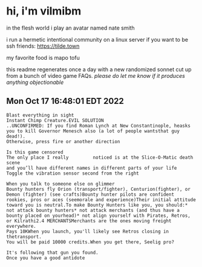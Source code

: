 # hi, i'm vilmibm

in the flesh world i play an avatar named nate smith

i run a hermetic intentional community on a linux server if you want to be ssh friends: https://tilde.town

my favorite food is mapo tofu

this readme regenerates once a day with a new randomized sonnet cut up from a bunch of video game FAQs.
_please do let me know if it produces anything objectionable_

## Mon Oct 17 16:48:01 EDT 2022

    Blast everything in sight
    Instant Chimp Creature.EVIL SOLUTION
    ..UNCONFIRMED: If you find Roman Lynch at New Constantinople, heasks you to kill Governor Menesch also (a lot of people wantsthat guy dead!).
    Otherwise, press fire or another direction
    
    Is this game censored
    The only place I really 		noticed is at the Slice-O-Matic death scene
    and you’ll have different names in different parts of your life
    Toggle the vibration sensor second from the right
    
    When you talk to someone else on glimmer
    Bounty hunters fly Orion (transport/fighter), Centurion(fighter), or Demon (fighter) (see crafts)Bounty hunter pilots are confident rookies, pros or aces (seemorale and experience)Their initial attitude toward you is neutral.To make Bounty Hunters like you, you should:* not attack bounty hunters* not attack merchants (and thus have a bounty placed on yourhead)* not align yourself with Pirates, Retros, or Kilrathi2.4 MERCHANTSMerchants are the ones moving freight everywhere.
    Pays 10KWhen you launch, you'll likely see Retros closing in thetransport.
    You will be paid 10000 credits.When you get there, Seelig pro?
    
    It's following that gun you found.
    Once you have a good antidote
